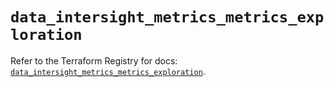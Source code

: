 # `data_intersight_metrics_metrics_exploration`

Refer to the Terraform Registry for docs: [`data_intersight_metrics_metrics_exploration`](https://registry.terraform.io/providers/ciscodevnet/intersight/1.0.71/docs/data-sources/metrics_metrics_exploration).
